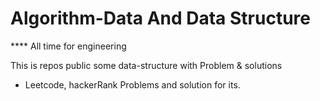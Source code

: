 # Algorithm-Data And Data Structure

**** All time for engineering

This is repos public some data-structure with Problem & solutions

- Leetcode, hackerRank Problems and solution for its.
